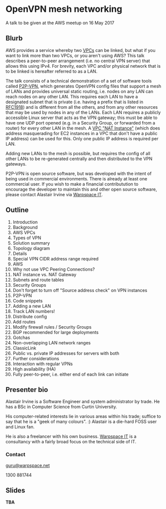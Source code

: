 # OpenVPN mesh networking
A talk to be given at the AWS meetup
on 16 May 2017

## Blurb
AWS provides a service whereby two [VPCs][AWS-VPC] can be linked, but what if you want to link more than two VPCs, or you aren't using AWS?  This talk describes a peer-to-peer arrangement (i.e. no central VPN server) that allows this using IPv4.  For brevity, each VPC and/or physical network that is to be linked is hereafter referred to as a LAN.

The talk consists of a technical demonstration of a set of software tools called [P2P-VPN](https://github.com/unixnut/P2P-VPN), which generates OpenVPN config files that support a mesh of LANs and provides universal static routing, i.e. nodes on any LAN can reach nodes on any other LAN.  This requires each LAN to have a designated subnet that is private (i.e. having a prefix that is listed in [RFC1918][]) and is different from all the others, and from any other resources that may be used by nodes in any of the LANs.  Each LAN requires a publicly accessible Linux server that acts as the VPN gateway; this must be able to have one UDP port opened (e.g. in a Security Group, or forwarded from a router) for every other LAN in the mesh.  A [VPC "NAT Instance"][VPC-NAT] (which does address masquerading for EC2 instances in a VPC that don't have a public IP address) can be used for this.  Only one public IP address is required per LAN.

Adding new LANs to the mesh is possible, but requires the config of all other LANs to be re-generated centrally and then distributed to the VPN gateways.

P2P-VPN is open source software, but was developed with the intent of being used in commercial environments.  There is already at least one commercial user.  If you wish to make a financial contributution to encourage the developer to maintain this and other open source software, please contact Alastair Irvine via [Warpspace IT](http://www.warpspace.net/).

  [AWS-VPC]: https://aws.amazon.com/vpc/
  [RFC1918]: http://www.faqs.org/rfcs/rfc1918.html "Address Allocation for Private Internets"
  [VPC-NAT]: http://docs.aws.amazon.com/AmazonVPC/latest/UserGuide/VPC_NAT_Instance.html

## Outline

1. Introduction
  1. Background
  1. AWS VPCs
  1. Types of VPN
1. Solution summary
  1. Topology diagram
  1. Details
  1. Special VPN CIDR address range required
1. AWS
  1. Why not use VPC Peering Connections?
  1. NAT instance vs. NAT Gateway
  1. Subnets and route tables
  1. Security Groups
  1. Don't forget to turn off "Source address check" on VPN instances
1. P2P-VPN
  1. Code snippets
1. Adding a new LAN
  1. Track LAN numbers!
  1. Distribute config
  1. Add routes
  1. Modify firewall rules / Security Groups
  1. BGP recommended for large deployments
1. Gotchas
  1. Non-overlapping LAN network ranges
  1. ClassicLink
  1. Public vs. private IP addresses for servers with both
1. Further considerations
  1. Interaction with regular VPNs
  1. High availability (HA)
  1. Fully peer-to-peer, i.e. either end of each link can initiate
  

## Presenter bio

Alastair Irvine is a Software Engineer and system administrator by trade.  He has a BSc in Computer Science from Curtin University.

His computer-related interests lie in various areas within his trade; suffice to say that he is a "geek of many colours". :)  Alastair is a die-hard FOSS user and Linux fan.

He is also a freelancer with his own business.  [Warpspace IT](http://www.warpspace.net/) is a consultancy with a fairly broad focus on the technical side of IT.

### Contact

guru@warpspace.net

1300 881744

## Slides

**TBA**

